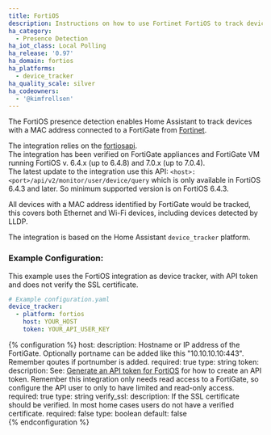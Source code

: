 ```yaml
---
title: FortiOS
description: Instructions on how to use Fortinet FortiOS to track devices in Home Assistant.
ha_category:
  - Presence Detection
ha_iot_class: Local Polling
ha_release: '0.97'
ha_domain: fortios
ha_platforms:
  - device_tracker
ha_quality_scale: silver
ha_codeowners:
  - '@kimfrellsen'
---
```


The FortiOS presence detection enables Home Assistant to track devices with a MAC address connected to a FortiGate from [Fortinet](https://www.fortinet.com).

The integration relies on the [fortiosapi](https://pypi.org/project/fortiosapi/).  
The integration has been verified on FortiGate appliances and FortiGate VM running FortiOS v. 6.4.x (up to 6.4.8) and 7.0.x (up to 7.0.4).  
The latest update to the integration use this API: ```<host>:<port>/api/v2/monitor/user/device/query``` which is only available in FortiOS 6.4.3 and later. So minimum supported version is on FortiOS 6.4.3.

All devices with a MAC address identified by FortiGate would be tracked, this covers both Ethernet and Wi-Fi devices, including devices detected by LLDP.

The integration is based on the Home Assistant `device_tracker` platform.

### Example Configuration:
This example uses the FortiOS integration as device tracker, with API token and does not verify the SSL certificate.
```yaml
# Example configuration.yaml
device_tracker:
  - platform: fortios
    host: YOUR_HOST
    token: YOUR_API_USER_KEY
```

{% configuration %}
host:
  description: Hostname or IP address of the FortiGate. Optionally portname can be added like this "10.10.10.10:443". Remember qoutes if portnumber is added.
  required: true
  type: string
token:
  description: See: [Generate an API token for FortiOS](https://docs.fortinet.com/document/forticonverter/6.2.0/online-help/866905/connect-fortigate-device-via-api-token) for how to create an API token. Remember this integration only needs read access to a FortiGate, so configure the API user to only to have limited and read-only access.
  required: true
  type: string
verify_ssl:
  description: If the SSL certificate should be verified. In most home cases users do not have a verified certificate.
  required: false
  type: boolean
  default: false  
{% endconfiguration %}
